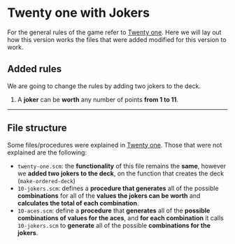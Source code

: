# Twenty one with Jokers

For the general rules of the game refer to [Twenty one](../README.md). Here we will lay out how this version works the files that were added modified for this version to work.

## Added rules

We are going to change the rules by adding two jokers to the deck. 

1. A **joker** can be **worth** any number of points **from 1 to 11**.

---

## File structure

Some files/procedures were explained in [Twenty one](../README.md). Those that were not explained are 
the following:

- `twenty-one.scm`: the **functionality** of this file remains the **same**, however we **added two jokers to the deck**, on the function that creates the deck (`make-ordered-deck`)
- `10-jokers.scm`: defines a **procedure that generates** all of the possible **combinations** for all of the **values the jokers can be worth** and **calculates the total of each combination**.
- `10-aces.scm`: define a **procedure** that **generates** all of the **possible combinations of values for the aces**, and **for each combination** it calls `10-jokers.scm` to **generate** all of the 
possible **combinations for the jokers**.
